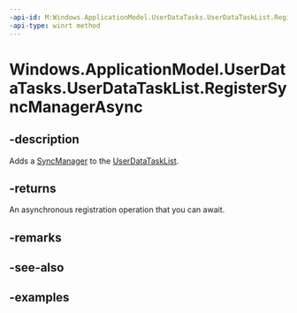 ```yaml
---
-api-id: M:Windows.ApplicationModel.UserDataTasks.UserDataTaskList.RegisterSyncManagerAsync
-api-type: winrt method
---
```


<!-- Method syntax.
public IAsyncAction UserDataTaskList.RegisterSyncManagerAsync()
-->

# Windows.ApplicationModel.UserDataTasks.UserDataTaskList.RegisterSyncManagerAsync


## -description

Adds a [SyncManager](userdatatasklist_syncmanager.md) to the [UserDataTaskList](userdatatasklist.md).

## -returns

An asynchronous registration operation that you can await.

## -remarks

## -see-also

## -examples

